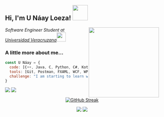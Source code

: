 <h2> Hi, I'm U Náay Loeza! <img src="https://media.giphy.com/media/mGcNjsfWAjY5AEZNw6/giphy.gif" width="50"></h2>
<img align='right' src="https://media.giphy.com/media/l1gbaJ2DMZPN7U6tur/giphy.gif" width="230">
<p><em>Software Engineer Student at <a href="https://www.uv.mx">Universidad Veracruzana</a><img src="https://media.giphy.com/media/fYSnHlufseco8Fh93Z/giphy.gif" width="30"></br>
</em></p>

### A little more about me...  

```javascript
const U Náay = {
  code: [C++, Java, C, Python, C#, Kotlin, starting with JavaScript],
  tools: [Git, Postman, FXAML, WCF, WPF, Entity Framework, MySQL, SQL Server, MongoDB, Docker, Jenkins, Node.js, Orange, Spyder, Android Studio, Visual Studio, Visual Studio Code, React],
  challenge: "I am starting to learn web development"
}
```

<a href="https://www.instagram.com/unaay20.json/"><img src="https://img.shields.io/badge/instagram%20@unaay20.json-DD2476?style=for-the-badge&logo=instagram&logoColor=white"/></a>
<a href="https://www.youtube.com/@unaay20"><img src="https://img.shields.io/badge/YouTube-U%20N%C3%A1ay%20Loeza-%23FF0000?style=for-the-badge&logo=youtube&logoColor=%23FF0000&logoSize=auto&color=%23FF0000"/></a>


<p align="center">
  <a href="https://git.io/streak-stats"><img src="https://github-readme-streak-stats.herokuapp.com?user=unaay20&theme=neon-palenight&border_radius=8.2&mode=weekly" alt="GitHub Streak" /></a>
</p>

<p align="center">
  <img src="https://github-readme-stats.vercel.app/api?username=unaay20&theme=react&show_icons=true&hide_border=true&count_private=true">
  <img src="https://github-readme-stats.vercel.app/api/top-langs/?username=unaay20&theme=react&show_icons=true&hide_border=true&layout=compact">
</p>
